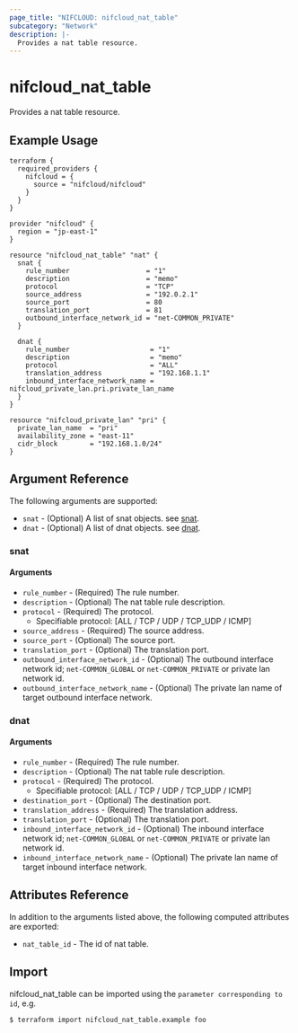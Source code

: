 ```yaml
---
page_title: "NIFCLOUD: nifcloud_nat_table"
subcategory: "Network"
description: |-
  Provides a nat table resource.
---
```


# nifcloud_nat_table

Provides a nat table resource.

## Example Usage

```hcl
terraform {
  required_providers {
    nifcloud = {
      source = "nifcloud/nifcloud"
    }
  }
}

provider "nifcloud" {
  region = "jp-east-1"
}

resource "nifcloud_nat_table" "nat" {
  snat {
    rule_number                   = "1"
    description                   = "memo"
    protocol                      = "TCP"
    source_address                = "192.0.2.1"
    source_port                   = 80
    translation_port              = 81
    outbound_interface_network_id = "net-COMMON_PRIVATE"
  }

  dnat {
    rule_number                    = "1"
    description                    = "memo"
    protocol                       = "ALL"
    translation_address            = "192.168.1.1"
    inbound_interface_network_name = nifcloud_private_lan.pri.private_lan_name
  }
}

resource "nifcloud_private_lan" "pri" {
  private_lan_name  = "pri"
  availability_zone = "east-11"
  cidr_block        = "192.168.1.0/24"
}

```

## Argument Reference

The following arguments are supported:

* `snat` - (Optional) A list of snat objects. see [snat](#snat).
* `dnat` - (Optional) A list of dnat objects. see [dnat](#dnat).

### snat

#### Arguments

* `rule_number` - (Required) The rule number.
* `description` - (Optional) The nat table rule description.
* `protocol` - (Required) The protocol.
  * Specifiable protocol: [ALL / TCP / UDP / TCP_UDP / ICMP]
* `source_address` - (Required) The source address.
* `source_port` - (Optional) The source port.
* `translation_port` - (Optional) The translation port.
* `outbound_interface_network_id` - (Optional) The outbound interface network id; `net-COMMON_GLOBAL` or `net-COMMON_PRIVATE` or private lan network id.
* `outbound_interface_network_name` - (Optional) The private lan name of target outbound interface network.

### dnat

#### Arguments

* `rule_number` - (Required) The rule number.
* `description` - (Optional) The nat table rule description.
* `protocol` - (Required) The protocol.
  * Specifiable protocol: [ALL / TCP / UDP / TCP_UDP / ICMP]
* `destination_port` - (Optional) The destination port.
* `translation_address` - (Required) The translation address.
* `translation_port` - (Optional) The translation port.
* `inbound_interface_network_id` - (Optional) The inbound interface network id; `net-COMMON_GLOBAL` or `net-COMMON_PRIVATE` or private lan network id.
* `inbound_interface_network_name` - (Optional) The private lan name of target inbound interface network.

## Attributes Reference

In addition to the arguments listed above, the following computed attributes are exported:

* `nat_table_id` - The id of nat table.

## Import

nifcloud_nat_table can be imported using the `parameter corresponding to id`, e.g.

```
$ terraform import nifcloud_nat_table.example foo
````

